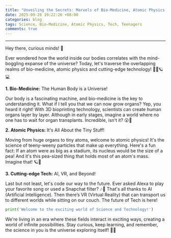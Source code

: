 ```yaml
---
title: "Unveiling the Secrets: Marvels of Bio-Medicine, Atomic Physics & Cutting-edge Tech"
date: 2025-09-28 19:22:26 +08:00
categories: blog
tags: Science, Bio-Medicine, Atomic Physics, Tech, Teenagers
comments: true
---
```


---

Hey there, curious minds! 👋 

Ever wondered how the world inside our bodies correlates with the mind-boggling expanse of the universe? Today, let's traverse the overlapping realms of bio-medicine, atomic physics and cutting-edge technology! 🧪🧬🪐💻

**1. Bio-Medicine:** The Human Body is a Universe! 

Our body is a fascinating machine, and bio-medicine is the key to understanding it. What if I tell you that we can now grow organs? Yep, you heard it right! With 3D bioprinting technology, scientists can create human organs layer by layer. Although in early stages, imagine a world where no one has to wait for organ transplants. Incredible, isn't it? 😮💓

**2. Atomic Physics:** It's All About the Tiny Stuff!

Moving from huge organs to tiny atoms, welcome to atomic physics! It's the science of teeny-weeny particles that make up everything. Here's a fun fact: If an atom were as big as a stadium, its nucleus would be the size of a pea! And it's this pea-sized thing that holds most of an atom's mass. Imagine that! 🪐🔬

**3. Cutting-edge Tech:** AI, VR, and Beyond!

Last but not least, let's code our way to the future. Ever asked Alexa to play your favorite song or used a Snapchat filter? 🎶🤳 That's all thanks to AI (Artificial Intelligence). Then there’s VR (Virtual Reality) that can transport us to different worlds while sitting on our couch. The future of Tech is here!

```python
print('Welcome to the exciting world of Science and Technology!')
```

We're living in an era where these fields interact in exciting ways, creating a world of infinite possibilities. Stay curious, keep learning, and remember, the science in you is the universe exploring itself! 🚀🌌
